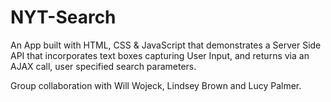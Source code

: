 # NYT-Search

An App built with HTML, CSS & JavaScript that demonstrates a Server Side API that incorporates text boxes capturing User Input, and returns via an AJAX call, user specified search parameters.

Group collaboration with Will Wojeck, Lindsey Brown and Lucy Palmer.
